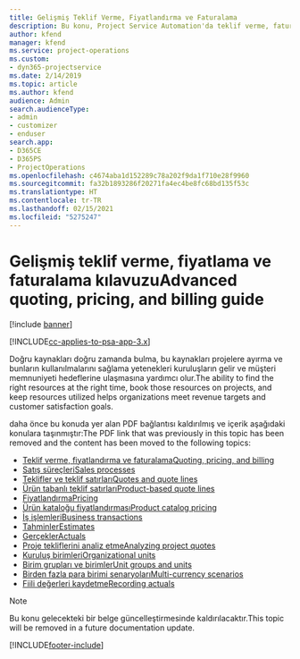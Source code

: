 ```yaml
---
title: Gelişmiş Teklif Verme, Fiyatlandırma ve Faturalama
description: Bu konu, Project Service Automation'da teklif verme, faturalama ve fiyatlandırma hakkında bilgiler sağlar.
author: kfend
manager: kfend
ms.service: project-operations
ms.custom:
- dyn365-projectservice
ms.date: 2/14/2019
ms.topic: article
ms.author: kfend
audience: Admin
search.audienceType:
- admin
- customizer
- enduser
search.app:
- D365CE
- D365PS
- ProjectOperations
ms.openlocfilehash: c4674aba1d152289c78a202f9da1f710e28f9960
ms.sourcegitcommit: fa32b1893286f20271fa4ec4be8fc68bd135f53c
ms.translationtype: HT
ms.contentlocale: tr-TR
ms.lasthandoff: 02/15/2021
ms.locfileid: "5275247"
---
```

# <a name="advanced-quoting-pricing-and-billing-guide"></a><span data-ttu-id="07813-103">Gelişmiş teklif verme, fiyatlama ve faturalama kılavuzu</span><span class="sxs-lookup"><span data-stu-id="07813-103">Advanced quoting, pricing, and billing guide</span></span>

[!include [banner](../../includes/psa-now-project-operations.md)]

[!INCLUDE[cc-applies-to-psa-app-3.x](../../includes/cc-applies-to-psa-app-3x.md)]

<span data-ttu-id="07813-104">Doğru kaynakları doğru zamanda bulma, bu kaynakları projelere ayırma ve bunların kullanılmalarını sağlama yetenekleri kuruluşların gelir ve müşteri memnuniyeti hedeflerine ulaşmasına yardımcı olur.</span><span class="sxs-lookup"><span data-stu-id="07813-104">The ability to find the right resources at the right time, book those resources on projects, and keep resources utilized helps organizations meet revenue targets and customer satisfaction goals.</span></span> 

<span data-ttu-id="07813-105">daha önce bu konuda yer alan PDF bağlantısı kaldırılmış ve içerik aşağıdaki konulara taşınmıştır:</span><span class="sxs-lookup"><span data-stu-id="07813-105">The PDF link that was previously in this topic has been removed and the content has been moved to the following topics:</span></span>

- [<span data-ttu-id="07813-106">Teklif verme, fiyatlandırma ve faturalama</span><span class="sxs-lookup"><span data-stu-id="07813-106">Quoting, pricing, and billing</span></span>](../quote-bill-price.md)
- [<span data-ttu-id="07813-107">Satış süreçleri</span><span class="sxs-lookup"><span data-stu-id="07813-107">Sales processes</span></span>](../basic-sales-process.md)
- [<span data-ttu-id="07813-108">Teklifler ve teklif satırları</span><span class="sxs-lookup"><span data-stu-id="07813-108">Quotes and quote lines</span></span>](../basic-quote-lines.md)
- [<span data-ttu-id="07813-109">Ürün tabanlı teklif satırları</span><span class="sxs-lookup"><span data-stu-id="07813-109">Product-based quote lines</span></span>](../product-based-quote-lines.md)
- [<span data-ttu-id="07813-110">Fiyatlandırma</span><span class="sxs-lookup"><span data-stu-id="07813-110">Pricing</span></span>](../basic-pricing.md)
- [<span data-ttu-id="07813-111">Ürün kataloğu fiyatlandırması</span><span class="sxs-lookup"><span data-stu-id="07813-111">Product catalog pricing</span></span>](../product-catalog-pricing.md)
- [<span data-ttu-id="07813-112">İş işlemleri</span><span class="sxs-lookup"><span data-stu-id="07813-112">Business transactions</span></span>](../basic-business-transactions.md)
- [<span data-ttu-id="07813-113">Tahminler</span><span class="sxs-lookup"><span data-stu-id="07813-113">Estimates</span></span>](../estimates.md)
- [<span data-ttu-id="07813-114">Gerçekler</span><span class="sxs-lookup"><span data-stu-id="07813-114">Actuals</span></span>](../actuals.md)
- [<span data-ttu-id="07813-115">Proje tekliflerini analiz etme</span><span class="sxs-lookup"><span data-stu-id="07813-115">Analyzing project quotes</span></span>](../basic-analyzing-quotes.md)
- [<span data-ttu-id="07813-116">Kuruluş birimleri</span><span class="sxs-lookup"><span data-stu-id="07813-116">Organizational units</span></span>](../advanced-organizational.md)
- [<span data-ttu-id="07813-117">Birim grupları ve birimler</span><span class="sxs-lookup"><span data-stu-id="07813-117">Unit groups and units</span></span>](../advanced-units.md)
- [<span data-ttu-id="07813-118">Birden fazla para birimi senaryoları</span><span class="sxs-lookup"><span data-stu-id="07813-118">Multi-currency scenarios</span></span>](../advanced-currency.md)
- [<span data-ttu-id="07813-119">Fiili değerleri kaydetme</span><span class="sxs-lookup"><span data-stu-id="07813-119">Recording actuals</span></span>](../advanced-actuals.md)

> [!NOTE]
> <span data-ttu-id="07813-120">Bu konu gelecekteki bir belge güncelleştirmesinde kaldırılacaktır.</span><span class="sxs-lookup"><span data-stu-id="07813-120">This topic will be removed in a future documentation update.</span></span> 


[!INCLUDE[footer-include](../../includes/footer-banner.md)]